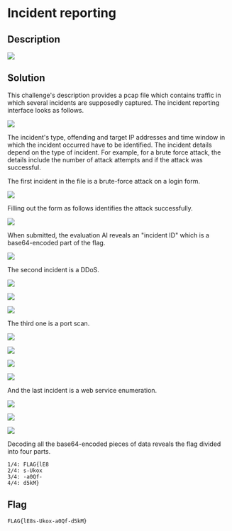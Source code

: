 # Incident reporting
## Description

![](img/20241101214637.png)

## Solution

This challenge's description provides a pcap file which contains traffic in which several incidents are supposedly captured. The incident reporting interface looks as follows.

![](img/20241101214611.png)

The incident's type, offending and target IP addresses and time window in which the incident occurred have to be identified. The incident details depend on the type of incident. For example, for a brute force attack, the details include the number of attack attempts and if the attack was successful.

The first incident in the file is a brute-force attack on a login form.

![](img/20241101232746.png)

Filling out the form as follows identifies the attack successfully.

![](img/20241101223626.png)

When submitted, the evaluation AI reveals an "incident ID" which is a base64-encoded part of the flag.

![](img/20241101223640.png)

The second incident is a DDoS.

![](img/20241101232042.png)

![](img/20241101232003.png)

![](img/20241101232457.png)

The third one is a port scan.

![](img/20241101232834.png)

![](img/20241101232906.png)

![](img/20241101221543.png)

![](img/20241101221610.png)

And the last incident is a web service enumeration.

![](img/20241101232603.png)

![](img/20241101215936.png)

![](img/20241101220041.png)

Decoding all the base64-encoded pieces of data reveals the flag divided into four parts.

```
1/4: FLAG{lE8
2/4: s-Ukox
3/4: -a0Qf-
4/4: d5kM}
```

## Flag

`FLAG{lE8s-Ukox-a0Qf-d5kM}`